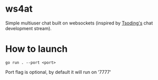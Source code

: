 # ws4at

Simple multiuser chat built on websockets (inspired by [Tsoding's](https://twitch.tv/tsoding) chat development stream).

# How to launch
```console
go run . --port <port>
```
Port flag is optional, by default it will run on '7777'